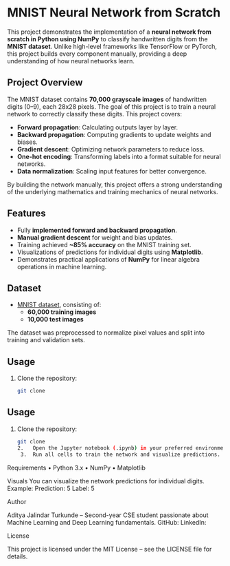 # MNIST Neural Network from Scratch

This project demonstrates the implementation of a **neural network from scratch in Python using NumPy** to classify handwritten digits from the **MNIST dataset**. Unlike high-level frameworks like TensorFlow or PyTorch, this project builds every component manually, providing a deep understanding of how neural networks learn.

## Project Overview

The MNIST dataset contains **70,000 grayscale images** of handwritten digits (0–9), each 28x28 pixels. The goal of this project is to train a neural network to correctly classify these digits. This project covers:  

- **Forward propagation**: Calculating outputs layer by layer.  
- **Backward propagation**: Computing gradients to update weights and biases.  
- **Gradient descent**: Optimizing network parameters to reduce loss.  
- **One-hot encoding**: Transforming labels into a format suitable for neural networks.  
- **Data normalization**: Scaling input features for better convergence.  

By building the network manually, this project offers a strong understanding of the underlying mathematics and training mechanics of neural networks.

## Features

- Fully **implemented forward and backward propagation**.  
- **Manual gradient descent** for weight and bias updates.  
- Training achieved **~85% accuracy** on the MNIST training set.  
- Visualizations of predictions for individual digits using **Matplotlib**.  
- Demonstrates practical applications of **NumPy** for linear algebra operations in machine learning.

## Dataset

- [MNIST dataset](https://www.kaggle.com/datasets/hojjatk/mnist-dataset), consisting of:  
  - **60,000 training images**  
  - **10,000 test images**  

The dataset was preprocessed to normalize pixel values and split into training and validation sets.

## Usage

1. Clone the repository:
   ```bash
   git clone 

## Usage

1. Clone the repository:
   ```bash
   git clone 
   2.	Open the Jupyter notebook (.ipynb) in your preferred environment (Jupyter Lab, VS Code, Google Colab).
	3.	Run all cells to train the network and visualize predictions.

Requirements
	•	Python 3.x
	•	NumPy
	•	Matplotlib

Visuals
You can visualize the network predictions for individual digits. Example:
Prediction: 5
Label: 5

Author

Aditya Jalindar Turkunde – Second-year CSE student passionate about Machine Learning and Deep Learning fundamentals.
GitHub: 
LinkedIn: 


License

This project is licensed under the MIT License – see the LICENSE file for details.





